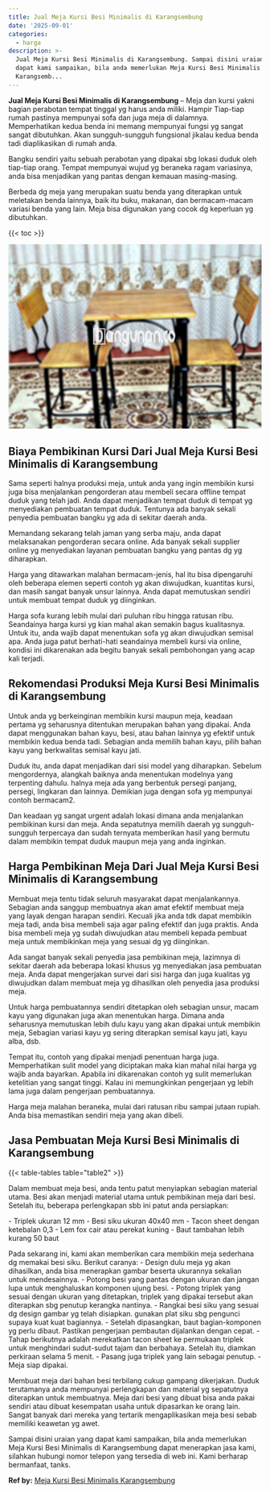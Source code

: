 ```yaml
---
title: Jual Meja Kursi Besi Minimalis di Karangsembung
date: '2025-09-01'
categories:
  - harga
description: >-
  Jual Meja Kursi Besi Minimalis di Karangsembung. Sampai disini uraian yang
  dapat kami sampaikan, bila anda memerlukan Meja Kursi Besi Minimalis di
  Karangsemb...
---
```


**Jual Meja Kursi Besi Minimalis di Karangsembung** – Meja dan kursi yakni bagian perabotan tempat tinggal yg harus anda miliki. Hampir Tiap-tiap rumah pastinya mempunyai sofa dan juga meja di dalamnya. Memperhatikan kedua benda ini memang mempunyai fungsi yg sangat sangat dibutuhkan. Akan sungguh-sungguh fungsional jikalau kedua benda tadi diaplikasikan di rumah anda.

Bangku sendiri yaitu sebuah perabotan yang dipakai sbg lokasi duduk oleh tiap-tiap orang. Tempat mempunyai wujud yg beraneka ragam variasinya, anda bisa menjadikan yang pantas dengan kemauan masing-masing.

Berbeda dg meja yang merupakan suatu benda yang diterapkan untuk meletakan benda lainnya, baik itu buku, makanan, dan bermacam-macam variasi benda yang lain. Meja bisa digunakan yang cocok dg keperluan yg dibutuhkan.

{{< toc >}}

![Jual Meja Kursi Besi Minimalis di Karangsembung](/images/jual-meja-besi-murah08.png)

## Biaya Pembikinan Kursi Dari Jual Meja Kursi Besi Minimalis di Karangsembung

Sama seperti halnya produksi meja, untuk anda yang ingin membikin kursi juga bisa menjalankan pengorderan atau membeli secara offline tempat duduk yang telah jadi. Anda dapat menjadikan tempat duduk di tempat yg menyediakan pembuatan tempat duduk. Tentunya ada banyak sekali penyedia pembuatan bangku yg ada di sekitar daerah anda.

Memandang sekarang telah jaman yang serba maju, anda dapat melaksanakan pengorderan secara online. Ada banyak sekali supplier online yg menyediakan layanan pembuatan bangku yang pantas dg yg diharapkan.

Harga yang ditawarkan malahan bermacam-jenis, hal itu bisa dipengaruhi oleh beberapa elemen seperti contoh yg akan diwujudkan, kuantitas kursi, dan masih sangat banyak unsur lainnya. Anda dapat memutuskan sendiri untuk membuat tempat duduk yg diinginkan.

Harga sofa kurang lebih mulai dari puluhan ribu hingga ratusan ribu. Seandainya harga kursi yg kian mahal akan semakin bagus kualitasnya. Untuk itu, anda wajib dapat menentukan sofa yg akan diwujudkan semisal apa. Anda juga patut berhati-hati seandainya membeli kursi via online, kondisi ini dikarenakan ada begitu banyak sekali pembohongan yang acap kali terjadi.

## Rekomendasi Produksi Meja Kursi Besi Minimalis di Karangsembung

Untuk anda yg berkeinginan membikin kursi maupun meja, keadaan pertama yg seharusnya ditentukan merupakan bahan yang dipakai. Anda dapat menggunakan bahan kayu, besi, atau bahan lainnya yg efektif untuk membikin kedua benda tadi. Sebagian anda memilih bahan kayu, pilih bahan kayu yang berkwalitas semisal kayu jati.

Duduk itu, anda dapat menjadikan dari sisi model yang diharapkan. Sebelum mengordernya, alangkah baiknya anda menentukan modelnya yang terpenting dahulu. halnya meja ada yang berbentuk persegi panjang, persegi, lingkaran dan lainnya. Demikian juga dengan sofa yg mempunyai contoh bermacam2.

Dan keadaan yg sangat urgent adalah lokasi dimana anda menjalankan pembikinan kursi dan meja. Anda sepatutnya memilih daerah yg sungguh-sungguh terpercaya dan sudah ternyata memberikan hasil yang bermutu dalam membikin tempat duduk maupun meja yang anda inginkan.

## Harga Pembikinan Meja Dari Jual Meja Kursi Besi Minimalis di Karangsembung

Membuat meja tentu tidak seluruh masyarakat dapat menjalankannya. Sebagian anda sanggup membuatnya akan amat efektif membuat meja yang layak dengan harapan sendiri. Kecuali jika anda tdk dapat membikin meja tadi, anda bisa membeli saja agar paling efektif dan juga praktis. Anda bisa membeli meja yg sudah diwujudkan atau membeli kepada pembuat meja untuk membikinkan meja yang sesuai dg yg diinginkan.

Ada sangat banyak sekali penyedia jasa pembikinan meja, lazimnya di sekitar daerah ada beberapa lokasi khusus yg menyediakan jasa pembuatan meja. Anda dapat mengerjakan survei dari sisi harga dan juga kualitas yg diwujudkan dalam membuat meja yg dihasilkan oleh penyedia jasa produksi meja.

Untuk harga pembuatannya sendiri ditetapkan oleh sebagian unsur, macam kayu yang digunakan juga akan menentukan harga. Dimana anda seharusnya memutuskan lebih dulu kayu yang akan dipakai untuk membikin meja, Sebagian variasi kayu yg sering diterapkan semisal kayu jati, kayu alba, dsb.

Tempat itu, contoh yang dipakai menjadi penentuan harga juga. Memperhatikan sulit model yang diciptakan maka kian mahal nilai harga yg wajib anda bayarkan. Apabila ini dikarenakan contoh yg sulit memerlukan ketelitian yang sangat tinggi. Kalau ini memungkinkan pengerjaan yg lebih lama juga dalam pengerjaan pembuatannya.

Harga meja malahan beraneka, mulai dari ratusan ribu sampai jutaan rupiah. Anda bisa memastikan sendiri meja yang akan dibeli.

## Jasa Pembuatan Meja Kursi Besi Minimalis di Karangsembung

{{< table-tables table="table2" >}}

Dalam membuat meja besi, anda tentu patut menyiapkan sebagian material utama. Besi akan menjadi material utama untuk pembikinan meja dari besi. Setelah itu, beberapa perlengkapan sbb ini patut anda persiapkan:

\- Triplek ukuran 12 mm - Besi siku ukuran 40x40 mm - Tacon sheet dengan ketebalan 0,3 - Lem fox cair atau perekat kuning - Baut tambahan lebih kurang 50 baut

Pada sekarang ini, kami akan memberikan cara membikin meja sederhana dg memakai besi siku. Berikut caranya: - Design dulu meja yg akan dihasilkan, anda bisa menerapkan gambar beserta ukurannya sekalian untuk mendesainnya. - Potong besi yang pantas dengan ukuran dan jangan lupa untuk menghaluskan komponen ujung besi. - Potong triplek yang sesuai dengan ukuran yang ditetapkan, triplek yang dipakai tersebut akan diterapkan sbg penutup kerangka nantinya. - Rangkai besi siku yang sesuai dg design gambar yg telah disiapkan. gunakan plat siku sbg pengunci supaya kuat kuat bagiannya. - Setelah dipasangkan, baut bagian-komponen yg perlu dibaut. Pastikan pengerjaan pembautan dijalankan dengan cepat. - Tahap berikutnya adalah merekatkan tacon sheet ke permukaan triplek untuk menghindari sudut-sudut tajam dan berbahaya. Setelah itu, diamkan perkiraan selama 5 menit. - Pasang juga triplek yang lain sebagai penutup. - Meja siap dipakai.

Membuat meja dari bahan besi terbilang cukup gampang dikerjakan. Duduk terutamanya anda mempunyai perlengkapan dan material yg sepatutnya diterapkan untuk membuatnya. Meja dari besi yang dibuat bisa anda pakai sendiri atau dibuat kesempatan usaha untuk dipasarkan ke orang lain. Sangat banyak dari mereka yang tertarik mengaplikasikan meja besi sebab memiliki keawetan yg awet.

Sampai disini uraian yang dapat kami sampaikan, bila anda memerlukan Meja Kursi Besi Minimalis di Karangsembung dapat menerapkan jasa kami, silahkan hubungi nomor telepon yang tersedia di web ini. Kami berharap bermanfaat, tanks.

**Ref by:** [Meja Kursi Besi Minimalis Karangsembung](https://id.wikipedia.org/wiki/Meja)
